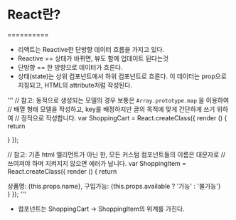# React란?
==========

- 리액트는 Reactive한 단방향 데이터 흐름을 가지고 있다.
- Reactive == 상태가 바뀌면, 뷰도 함께 업데이트 된다는것
- 단방향 == 한 방향으로 데이터가 흐른다.
- 상태(state)는 상위 컴포넌트에서 하위 컴포넌트로 흐른다. 이 데이터는 prop으로 지칭되고, HTML의 attribute처럼 작성된다.

'''
// 참고: 동적으로 생성되는 모델의 경우 보통은 `Array.prototype.map` 을 이용하여
// 배열 형태 모델을 작성하고, key를 배정하지만 글의 목적에 맞게 간단하게 쓰기 위하여
// 정적으로 작성합니다.
var ShoppingCart = React.createClass({
    render () {
        return <div>
            <ShoppingItem name="kimchi" available={true} />
            <ShoppingItem name="rice" available={true} />
            <ShoppingItem name="curry" available={false} />
        </div>
    }
});

// 참고: 기존 html 엘리먼트가 아닌 한, 모든 커스텀 컴포넌트들의 이름은 대문자로
// 쓰여져야 하며 지켜지지 않으면 에러가 납니다.
var ShoppingItem = React.createClass({
    render () {
        return <div>
            <div>
                상품명: {this.props.name},
                구입가능: {this.props.available ? '가능' : '불가능'}
            </div>
        </div>
    }
});
'''

- 컴포넌트는 ShoppingCart -> ShoppingItem의 위계를 가진다.
